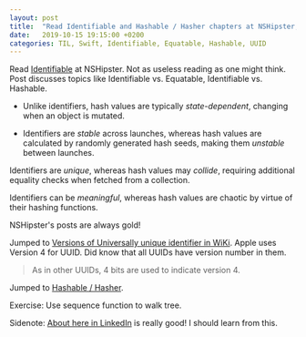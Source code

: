 ```yaml
---
layout: post
title:  "Read Identifiable and Hashable / Hasher chapters at NSHipster; TIL Apple is using version 4 of UUID"
date:   2019-10-15 19:15:00 +0200
categories: TIL, Swift, Identifiable, Equatable, Hashable, UUID
---
```

Read [Identifiable](https://nshipster.com/identifiable/) at NSHipster. Not as useless reading as one might think. Post discusses topics like Identifiable vs. Equatable, Identifiable vs. Hashable.

* Unlike identifiers, hash values are typically _state-dependent_, changing when an object is mutated.

* Identifiers are _stable_ across launches, whereas hash values are calculated by randomly generated hash seeds, making them _unstable_ between launches.

Identifiers are _unique_, whereas hash values may _collide_, requiring additional equality checks when fetched from a collection.

Identifiers can be _meaningful_, whereas hash values are chaotic by virtue of their hashing functions.

NSHipster's posts are always gold!

Jumped to [Versions of Universally unique identifier in WiKi](https://en.wikipedia.org/wiki/Universally_unique_identifier#Versions). Apple uses Version 4 for UUID. Did know that all UUIDs have version number in them.

> As in other UUIDs, 4 bits are used to indicate version 4.

Jumped to [Hashable / Hasher](https://nshipster.com/hashable/).

Exercise: Use sequence function to walk tree.

Sidenote: [About here in LinkedIn](https://www.linkedin.com/in/iurimatsuura/) is really good! I should learn from this.
